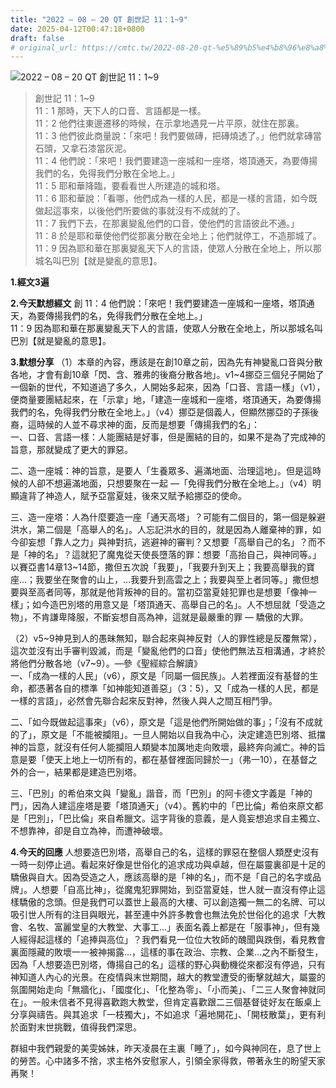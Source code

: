 ```yaml
---
title: "2022 – 08 – 20 QT 創世記 11：1~9"
date: 2025-04-12T00:47:18+0800
draft: false
# original_url: https://cmtc.tw/2022-08-20-qt-%e5%89%b5%e4%b8%96%e8%a8%98-11%ef%bc%9a19
---
```


![2022 – 08 – 20 QT 創世記 11：1\~9](/images/qt.jpg  "2022 – 08 – 20 QT 創世記 11：1\~9")

> 創世記 11：1\~9  
> 11：1 那時，天下人的口音、言語都是一樣。  
> 11：2 他們往東邊遷移的時候，在示拿地遇見一片平原，就住在那裏。  
> 11：3 他們彼此商量說：「來吧！我們要做磚，把磚燒透了。」他們就拿磚當石頭，又拿石漆當灰泥。  
> 11：4 他們說：「來吧！我們要建造一座城和一座塔，塔頂通天，為要傳揚我們的名，免得我們分散在全地上。」  
> 11：5 耶和華降臨，要看看世人所建造的城和塔。  
> 11：6 耶和華說：「看哪，他們成為一樣的人民，都是一樣的言語，如今既做起這事來，以後他們所要做的事就沒有不成就的了。  
> 11：7 我們下去，在那裏變亂他們的口音，使他們的言語彼此不通。」  
> 11：8 於是耶和華使他們從那裏分散在全地上；他們就停工，不造那城了。  
> 11：9 因為耶和華在那裏變亂天下人的言語，使眾人分散在全地上，所以那城名叫巴別【就是變亂的意思】。

**1.經文3遍**

**2.今天默想經文**
創 11：4 他們說：「來吧！我們要建造一座城和一座塔，塔頂通天，為要傳揚我們的名，免得我們分散在全地上。」  
11：9 因為耶和華在那裏變亂天下人的言語，使眾人分散在全地上，所以那城名叫巴別【就是變亂的意思】。

**3.默想分享**
（1）本章的內容，應該是在創10章之前，因為先有神變亂口音與分散各地，才會有創10章「閃、含、雅弗的後裔分散各地」。v1\~4挪亞三個兒子開始了一個新的世代，不知道過了多久，人開始多起來，因為「口音、言語一樣」（v1），便商量要團結起來，在「示拿」地，「建造一座城和一座塔，塔頂通天，為要傳揚我們的名，免得我們分散在全地上。」（v4）挪亞是個義人，但顯然挪亞的子孫後裔，這時候的人並不尋求神的面，反而是想要「傳揚我們的名」：  
一、口音、言語一樣：人能團結是好事，但是團結的目的，如果不是為了完成神的旨意，那就變成了更大的罪惡。

二、造一座城：神的旨意，是要人「生養眾多、遍滿地面、治理這地」。但是這時候的人卻不想遍滿地面，只想要聚在一起 —「免得我們分散在全地上。」（v4）明顯違背了神造人，賦予亞當夏娃，後來又賦予給挪亞的使命。

三、造一座塔：人為什麼要造一座「通天高塔」？可能有二個目的，第一個是躲避洪水，第二個是「高舉人的名」。人忘記洪水的目的，就是因為人離棄神的罪，如今卻妄想「靠人之力」與神對抗，逃避神的審判？又想要「高舉自己的名」？而不是「神的名」？這就犯了魔鬼從天使長墮落的罪：想要「高抬自己，與神同等。」以賽亞書14章13\~14節，撒但五次說「我要」，「我要升到天上；我要高舉我的寶座…；我要坐在聚會的山上，…我要升到高雲之上；我要與至上者同等。」撒但想要與至高者同等，那就是他背叛神的目的。當初亞當夏娃犯罪也是想要「像神一樣」；如今造巴別塔的用意又是「塔頂通天、高舉自己的名」。人不想屈就「受造之物」，不肯謙卑降服，不斷妄想自高為神，這就是最嚴重的罪 — 驕傲的大罪。

（2）v5\~9神見到人的愚昧無知，聯合起來與神反對（人的罪性總是反覆無常），這次並沒有出手審判毀滅，而是「變亂他們的口音」使他們無法互相溝通，才終於將他們分散各地（v7\~9）。—參《聖經綜合解讀》  
一、「成為一樣的人民」（v6），原文是「同屬一個民族」。人若裡面沒有基督的生命，都憑著各自的標準「如神能知道善惡」（3：5），又「成為一樣的人民，都是一樣的言語」，必然會先聯合起來反對神，然後人與人之間互相鬥爭。

二、「如今既做起這事來」（v6），原文是「這是他們所開始做的事」；「沒有不成就的了」，原文是「不能被攔阻」。一旦人開始以自我為中心，決定建造巴別塔、抵擋神的旨意，就沒有任何人能攔阻人類變本加厲地走向敗壞，最終奔向滅亡。神的旨意是要「使天上地上一切所有的，都在基督裡面同歸於一」（弗一10），在基督之外的合一，結果都是建造巴別塔。

三、「巴別」的希伯來文與「變亂」諧音，而「巴別」的阿卡德文字義是「神的門」，因為人建這座塔是要「塔頂通天」（v4）。舊約中的「巴比倫」希伯來原文都是「巴別」，「巴比倫」來自希臘文。這字背後的意義，是人竟妄想追求自主獨立、不想靠神，卻是自立為神，而遭神破壞。

**4.今天的回應**
人想要造巴別塔，高舉自己的名，這樣的罪惡在整個人類歷史沒有一時一刻停止過。看起來好像是世俗化的追求成功與卓越，但在屬靈裏卻是十足的驕傲與自大。因為受造之人，應該高舉的是「神的名」，而不是「自己的名字或品牌」。人想要「自高比神」，從魔鬼犯罪開始，到亞當夏娃，世人就一直沒有停止這樣驕傲的念頭。但是我們可以蓋世上最高的大樓、可以創造獨一無二的名牌、可以吸引世人所有的注目與眼光，甚至連中外許多教會也無法免於世俗化的追求「大教會、名牧、富麗堂皇的大教堂、大事工…」表面名義上都是在「服事神」，但有幾人經得起這樣的「追捧與高位」？我們看見一位位大牧師的醜聞與跌倒，看見教會裏面隱藏的敗壞一一被神揭露…，這樣的事在政治、宗教、企業…之內不斷發生，因為「人想要造巴別塔，傳揚自己的名」這樣的野心與動機從來都沒有停過，只有神知道人內心的光景。在疫情與末世期間，越大的教堂遭受的衝擊就越大，屬靈的氛圍開始走向「無牆化」、「國度化」、「化整為零」、「小而美」、「二三人聚會神就同在」。一般未信者不見得喜歡跑大教堂，但肯定喜歡跟二三個基督徒好友在飯桌上分享與禱告。與其追求「一枝獨大」，不如追求「遍地開花」、「開枝散葉」，更有利於面對末世挑戰，值得我們深思。

群組中我們親愛的美雯姊妹，昨天凌晨在主裏「睡了」，如今與神同在，息了世上的勞苦。心中諸多不捨，求主格外安慰家人，引領全家得救，帶著永生的盼望天家再聚！
